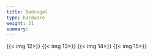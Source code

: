```yaml
---
title: Badregal
type: hardware
weight: 21
summary:
---
```

{{< img 12>}}
{{< img 13>}}
{{< img 14>}}
{{< img 15>}}
